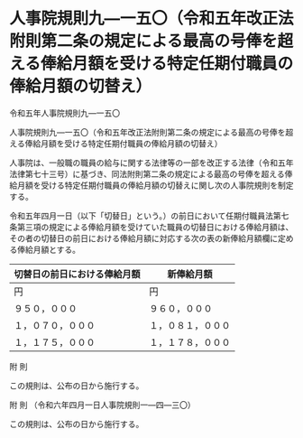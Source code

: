 # 人事院規則九―一五〇（令和五年改正法附則第二条の規定による最高の号俸を超える俸給月額を受ける特定任期付職員の俸給月額の切替え）

令和五年人事院規則九―一五〇

人事院規則九―一五〇（令和五年改正法附則第二条の規定による最高の号俸を超える俸給月額を受ける特定任期付職員の俸給月額の切替え）

人事院は、一般職の職員の給与に関する法律等の一部を改正する法律（令和五年法律第七十三号）に基づき、同法附則第二条の規定による最高の号俸を超える俸給月額を受ける特定任期付職員の俸給月額の切替えに関し次の人事院規則を制定する。

令和五年四月一日（以下「切替日」という。）の前日において任期付職員法第七条第三項の規定による俸給月額を受けていた職員の切替日における俸給月額は、その者の切替日の前日における俸給月額に対応する次の表の新俸給月額欄に定める俸給月額とする。

切替日の前日における俸給月額 | 新俸給月額  
---|---  
円 | 円  
９５０，０００ | ９６０，０００  
１，０７０，０００ | １，０８１，０００  
１，１７５，０００ | １，１７８，０００  
  
附 則

この規則は、公布の日から施行する。

附 則 （令和六年四月一日人事院規則一―四―三〇）

この規則は、公布の日から施行する。

